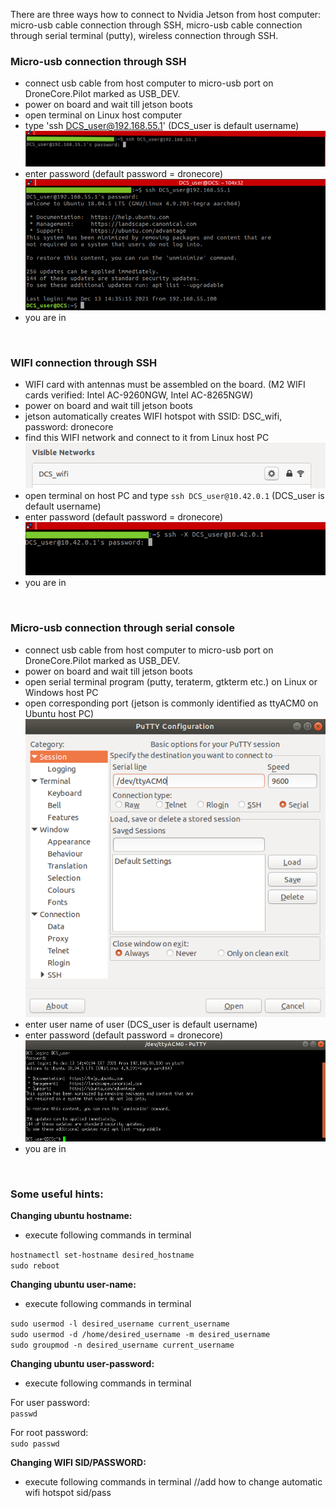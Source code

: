 There are three ways how to connect to Nvidia Jetson from host computer: micro-usb cable connection through SSH, micro-usb cable connection through serial terminal (putty), wireless connection through SSH.

### Micro-usb connection through SSH
  - connect usb cable from host computer to micro-usb port on DroneCore.Pilot marked as USB_DEV. 
  - power on board and wait till jetson boots
  - open terminal on Linux host computer 
  - type 'ssh DCS_user@192.168.55.1' (DCS_user is default username)
![ssh_login11](uploads/eb7acc496b64095a67dc39314b6d13c5/ssh_login11.png)
  - enter password (default password = dronecore)
![ssh_login22](uploads/955bef4efbb5c315fc2b5219becb61c4/ssh_login22.png)
  - you are in

&nbsp;

### WIFI connection through SSH
  - WIFI card with antennas must be assembled on the board. (M2 WIFI cards verified: Intel AC-9260NGW, Intel AC-8265NGW)
  - power on board and wait till jetson boots
  - jetson automatically creates WIFI hotspot with SSID: DSC_wifi, password: dronecore
  - find this WIFI network and connect to it from Linux host PC
![wifi1](uploads/52cc71e9190475f28771bdd5e0324d9b/wifi1.png)
  - open terminal on host PC and type `ssh DCS_user@10.42.0.1` (DCS_user is default username)
  - enter password (default password = dronecore)
![wifi_login1](uploads/8a592c0297ebc1c782a4185d820ba9dd/wifi_login1.png)
  - you are in


&nbsp;

### Micro-usb connection through serial console
  - connect usb cable from host computer to micro-usb port on DroneCore.Pilot marked as USB_DEV. 
  - power on board and wait till jetson boots
  - open serial terminal program (putty, teraterm, gtkterm etc.) on Linux or Windows host PC
  - open corresponding port (jetson is commonly identified as ttyACM0 on Ubuntu host PC)
![putty](uploads/edc0350a560e80ebbc4ef88b28b4ffe9/putty.png)
  - enter user name of user (DCS_user is default username)
  - enter password (default password = dronecore)
![putty2](uploads/3f25c164a0b12c55afae16040ec46048/putty2.png)
  - you are in


&nbsp;


### Some useful hints:

**Changing ubuntu hostname:**
  - execute following commands in terminal

`hostnamectl set-hostname desired_hostname`    
`sudo reboot`

**Changing ubuntu user-name:**
 - execute following commands in terminal

`sudo usermod -l desired_username current_username`  
`sudo usermod -d /home/desired_username -m desired_username`  
`sudo groupmod -n desired_username current_username`

**Changing ubuntu user-password:**
 - execute following commands in terminal  

For user password:  
`passwd`

For root password:  
`sudo passwd`

**Changing WIFI SID/PASSWORD:**
 - execute following commands in terminal
//add how to change automatic wifi hotspot sid/pass
